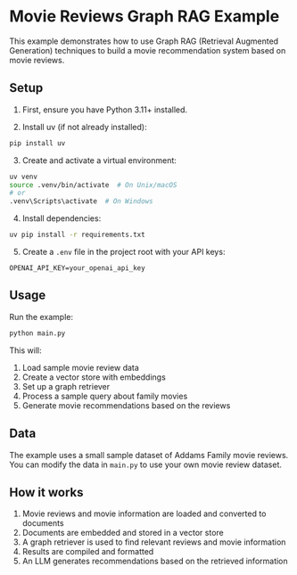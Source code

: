 # Movie Reviews Graph RAG Example

This example demonstrates how to use Graph RAG (Retrieval Augmented Generation) techniques to build a movie recommendation system based on movie reviews.

## Setup

1. First, ensure you have Python 3.11+ installed.

2. Install uv (if not already installed):
```bash
pip install uv
```

3. Create and activate a virtual environment:
```bash
uv venv
source .venv/bin/activate  # On Unix/macOS
# or
.venv\Scripts\activate  # On Windows
```

4. Install dependencies:
```bash
uv pip install -r requirements.txt
```

5. Create a `.env` file in the project root with your API keys:
```
OPENAI_API_KEY=your_openai_api_key
```

## Usage

Run the example:
```bash
python main.py
```

This will:
1. Load sample movie review data
2. Create a vector store with embeddings
3. Set up a graph retriever
4. Process a sample query about family movies
5. Generate movie recommendations based on the reviews

## Data

The example uses a small sample dataset of Addams Family movie reviews. You can modify the data in `main.py` to use your own movie review dataset.

## How it works

1. Movie reviews and movie information are loaded and converted to documents
2. Documents are embedded and stored in a vector store
3. A graph retriever is used to find relevant reviews and movie information
4. Results are compiled and formatted
5. An LLM generates recommendations based on the retrieved information 